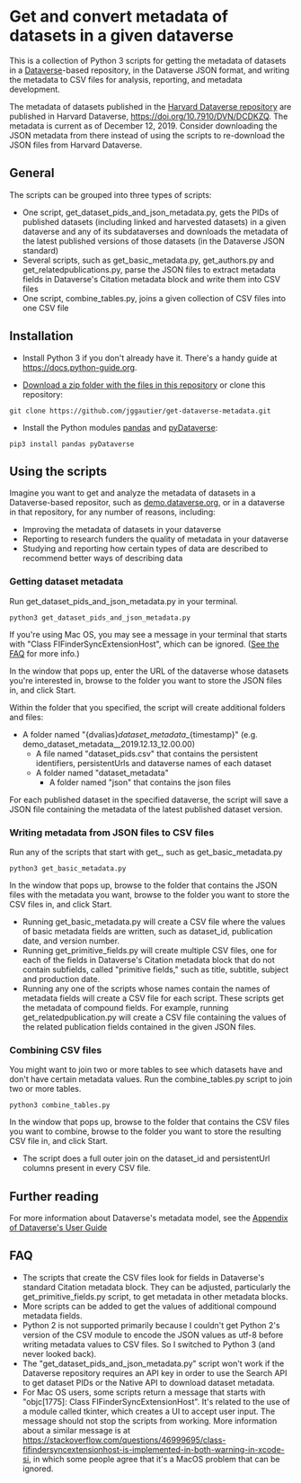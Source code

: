 # Get and convert metadata of datasets in a given dataverse
This is a collection of Python 3 scripts for getting the metadata of datasets in a [Dataverse](https://dataverse.org/)-based repository, in the Dataverse JSON format, and writing the metadata to CSV files for analysis, reporting, and metadata development.

The metadata of datasets published in the [Harvard Dataverse repository](https://dataverse.harvard.edu) are published in Harvard Dataverse, https://doi.org/10.7910/DVN/DCDKZQ. The metadata is current as of December 12, 2019. Consider downloading the JSON metadata from there instead of using the scripts to re-download the JSON files from Harvard Dataverse.

## General
The scripts can be grouped into three types of scripts:
 * One script, get_dataset_pids_and_json_metadata.py, gets the PIDs of published datasets (including linked and harvested datasets) in a given dataverse and any of its subdataverses and downloads the metadata of the latest published versions of those datasets (in the Dataverse JSON standard)
 * Several scripts, such as get_basic_metadata.py, get_authors.py and get_relatedpublications.py, parse the JSON files to extract metadata fields in Dataverse's Citation metadata block and write them into CSV files
 * One script, combine_tables.py, joins a given collection of CSV files into one CSV file

## Installation
 * Install Python 3 if you don't already have it. There's a handy guide at https://docs.python-guide.org.
 
 * [Download a zip folder with the files in this repository](https://github.com/jggautier/get-dataverse-metadata/archive/master.zip) or clone this repository:

```
git clone https://github.com/jggautier/get-dataverse-metadata.git
```

 * Install the Python modules [pandas](https://pandas.pydata.org/about.html) and [pyDataverse](https://pydataverse.readthedocs.io/en/latest/index.html):
```
pip3 install pandas pyDataverse
```

## Using the scripts
Imagine you want to get and analyze the metadata of datasets in a Dataverse-based repositor, such as [demo.dataverse.org](https://demo.dataverse.org/), or in a dataverse in that repository, for any number of reasons, including:
 * Improving the metadata of datasets in your dataverse
 * Reporting to research funders the quality of metadata in your dataverse
 * Studying and reporting how certain types of data are described to recommend better ways of describing data

### Getting dataset metadata
Run get_dataset_pids_and_json_metadata.py in your terminal.

```
python3 get_dataset_pids_and_json_metadata.py
```

If you're using Mac OS, you may see a message in your terminal that starts with "Class FIFinderSyncExtensionHost", which can be ignored. ([See the FAQ](https://github.com/jggautier/get-dataverse-metadata/tree/tkinter-gui#faq) for more info.)

In the window that pops up, enter the URL of the dataverse whose datasets you're interested in, browse to the folder you want to store the JSON files in, and click Start.

Within the folder that you specified, the script will create additional folders and files:
 * A folder named "{dvalias}_dataset_metadata__{timestamp}" (e.g. demo_dataset_metadata__2019.12.13_12.00.00)
    * A file named "dataset_pids.csv" that contains the persistent identifiers, persistentUrls and dataverse names of each dataset
    * A folder named "dataset_metadata"
      * A folder named "json" that contains the json files

For each published dataset in the specified dataverse, the script will save a JSON file containing the metadata of the latest published dataset version.

### Writing metadata from JSON files to CSV files
Run any of the scripts that start with get_, such as get_basic_metadata.py

```
python3 get_basic_metadata.py
```

In the window that pops up, browse to the folder that contains the JSON files with the metadata you want, browse to the folder you want to store the CSV files in, and click Start.

 * Running get_basic_metadata.py will create a CSV file where the values of basic metadata fields are written, such as dataset_id, publication date, and version number.
 * Running get_primitive_fields.py will create multiple CSV files, one for each of the fields in Dataverse's Citation metadata block that do not contain subfields, called "primitive fields," such as title, subtitle, subject and production date.
 * Running any one of the scripts whose names contain the names of metadata fields will create a CSV file for each script. These scripts get the metadata of compound fields. For example, running get_relatedpublication.py will create a CSV file containing the values of the related publication fields contained in the given JSON files.

### Combining CSV files
You might want to join two or more tables to see which datasets have and don't have certain metadata values. Run the combine_tables.py script to join two or more tables.

```
python3 combine_tables.py
```

In the window that pops up, browse to the folder that contains the CSV files you want to combine, browse to the folder you want to store the resulting CSV file in, and click Start.

 * The script does a full outer join on the dataset_id and persistentUrl columns present in every CSV file.

## Further reading
For more information about Dataverse's metadata model, see the [Appendix of Dataverse's User Guide](http://guides.dataverse.org/en/latest/user/appendix.html) 

## FAQ
 * The scripts that create the CSV files look for fields in Dataverse's standard Citation metadata block. They can be adjusted, particularly the get_primitive_fields.py script, to get metadata in other metadata blocks.
 * More scripts can be added to get the values of additional compound metadata fields.
 * Python 2 is not supported primarily because I couldn't get Python 2's version of the CSV module to encode the JSON values as utf-8 before writing metadata values to CSV files. So I switched to Python 3 (and never looked back).
 * The "get_dataset_pids_and_json_metadata.py" script won't work if the Dataverse repository requires an API key in order to use the Search API to get dataset PIDs or the Native API to download dataset metadata.
 * For Mac OS users, some scripts return a message that starts with "objc[1775]: Class FIFinderSyncExtensionHost". It's related to the use of a module called tkinter, which creates a UI to accept user input. The message should not stop the scripts from working. More information about a similar message is at https://stackoverflow.com/questions/46999695/class-fifindersyncextensionhost-is-implemented-in-both-warning-in-xcode-si, in which some people agree that it's a MacOS problem that can be ignored.
